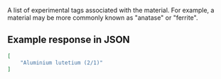 A list of experimental tags associated with the material. For example, a material may be more commonly known as "anatase" or "ferrite".











## Example response in JSON

```json
[
    "Aluminium lutetium (2/1)"
]
```

